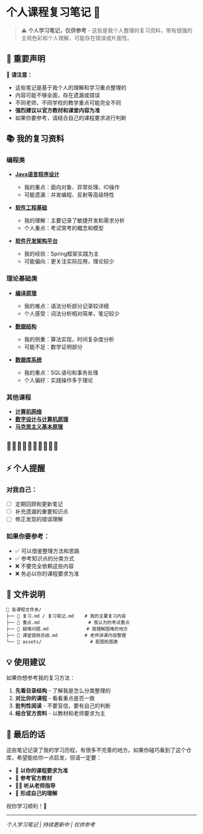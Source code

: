 # 个人课程复习笔记 📝

> ⚠️ **个人学习笔记，仅供参考** - 这些是我个人整理的复习资料，带有很强的主观色彩和个人理解，可能存在错误或片面性。

## 📌 重要声明

🚨 **请注意：**
- 这些笔记是基于我个人的理解和学习重点整理的
- 内容可能不够全面，存在遗漏或错误
- 不同老师、不同学校的教学重点可能完全不同
- **强烈建议以官方教材和课堂内容为准**
- 如果你要参考，请结合自己的课程要求进行判断

## 📚 我的复习资料

### 编程类
- **[Java语言程序设计](Java语言程序设计/)** 
  - 我的重点：面向对象、异常处理、IO操作
  - 可能遗漏：并发编程、反射等高级特性

- **[软件工程基础](软件工程基础/)**
  - 我的理解：主要记录了敏捷开发和需求分析
  - 个人重点：考试常考的概念和模型

- **[软件开发架构平台](软件开发架构平台/)**
  - 我的经验：Spring框架实践为主
  - 可能偏向：更关注实际应用，理论较少

### 理论基础类  
- **[编译原理](编译原理/)**
  - 我的难点：语法分析部分记录较详细
  - 个人感受：词法分析相对简单，笔记较少

- **[数据结构](数据结构/)**
  - 我的侧重：算法实现，时间复杂度分析
  - 可能不足：数学证明部分

- **[数据库系统](数据库系统/)**
  - 我的重点：SQL语句和事务处理
  - 个人偏好：实践操作多于理论

### 其他课程
- **[计算机网络](计算机网络/)**
- **[数字设计与计算机原理](数字设计与计算机原理/)**
- **[马克思主义基本原理](马克思主义基本原理/)**

## 🤔🤔🤔🤔🤔🤔🤔🤔🤔🤔





## ⚡ 个人提醒

### 对我自己：
- [ ] 定期回顾和更新笔记
- [ ] 补充遗漏的重要知识点  
- [ ] 修正发现的错误理解

### 如果你要参考：
- ✅ 可以借鉴整理方法和思路
- ✅ 参考知识点的分类方式
- ❌ 不要完全依赖这些内容
- ❌ 务必以你的课程要求为准

## 📂 文件说明

```
📂 各课程文件夹/
├── 📝 复习.md / 复习笔记.md    # 我的主要复习内容
├── 📝 重点.md                  # 我认为的考试重点
├── 📝 疑难问题.md              # 我理解困难的地方
├── 📝 课堂提纲总结.md          # 老师讲课内容整理
└── 📁 assets/                  # 配图和图表
```

## 💡 使用建议

如果你想参考我的复习方法：

1. **先看目录结构** - 了解我是怎么分类整理的
2. **对比你的课程** - 看看重点是否一致
3. **批判性阅读** - 不要盲信，要有自己的判断
4. **结合官方资料** - 以教材和老师要求为主

## 🙏 最后的话

这些笔记记录了我的学习历程，有很多不完善的地方。如果你碰巧看到了这个仓库，希望能给你一点启发，但请一定要：

- 🎯 **以你的课程要求为准**
- 📖 **参考官方教材**
- 👨‍🏫 **听从老师指导**
- 🧠 **形成自己的理解**

祝你学习顺利！💪

---

*个人学习笔记 | 持续更新中 | 仅供参考*


